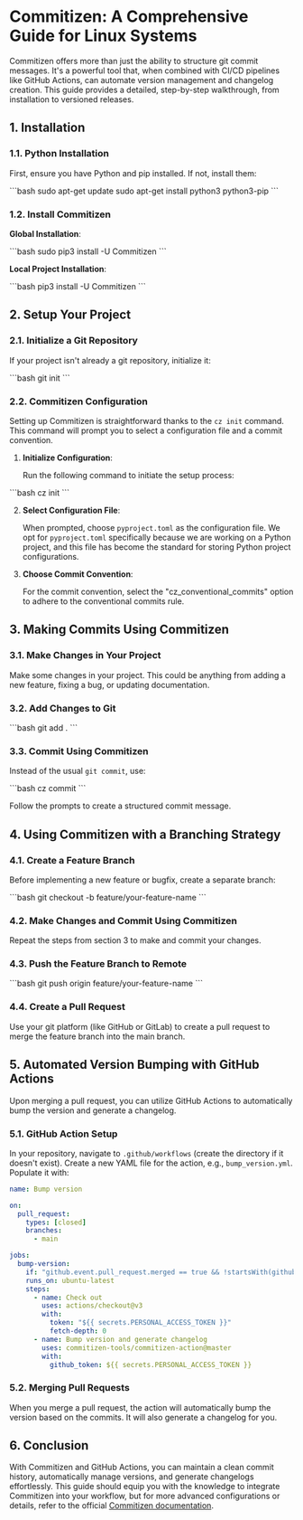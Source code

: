 # Commitizen: A Comprehensive Guide for Linux Systems

Commitizen offers more than just the ability to structure git commit messages. It's a powerful tool that, when combined with CI/CD pipelines like GitHub Actions, can automate version management and changelog creation. This guide provides a detailed, step-by-step walkthrough, from installation to versioned releases.

## 1. Installation

### 1.1. Python Installation

First, ensure you have Python and pip installed. If not, install them:

\```bash
sudo apt-get update
sudo apt-get install python3 python3-pip
\```

### 1.2. Install Commitizen

**Global Installation**:

\```bash
sudo pip3 install -U Commitizen
\```

**Local Project Installation**:

\```bash
pip3 install -U Commitizen
\```

## 2. Setup Your Project

### 2.1. Initialize a Git Repository

If your project isn't already a git repository, initialize it:

\```bash
git init
\```

### 2.2. Commitizen Configuration

Setting up Commitizen is straightforward thanks to the `cz init` command. This command will prompt you to select a configuration file and a commit convention.

1. **Initialize Configuration**:
   
   Run the following command to initiate the setup process:

\```bash
cz init
\```

2. **Select Configuration File**: 
   
   When prompted, choose `pyproject.toml` as the configuration file. We opt for `pyproject.toml` specifically because we are working on a Python project, and this file has become the standard for storing Python project configurations.

3. **Choose Commit Convention**:
   
   For the commit convention, select the "cz_conventional_commits" option to adhere to the conventional commits rule.

## 3. Making Commits Using Commitizen

### 3.1. Make Changes in Your Project

Make some changes in your project. This could be anything from adding a new feature, fixing a bug, or updating documentation.

### 3.2. Add Changes to Git

\```bash
git add .
\```

### 3.3. Commit Using Commitizen

Instead of the usual `git commit`, use:

\```bash
cz commit
\```

Follow the prompts to create a structured commit message.

## 4. Using Commitizen with a Branching Strategy

### 4.1. Create a Feature Branch

Before implementing a new feature or bugfix, create a separate branch:

\```bash
git checkout -b feature/your-feature-name
\```

### 4.2. Make Changes and Commit Using Commitizen

Repeat the steps from section 3 to make and commit your changes.

### 4.3. Push the Feature Branch to Remote

\```bash
git push origin feature/your-feature-name
\```

### 4.4. Create a Pull Request

Use your git platform (like GitHub or GitLab) to create a pull request to merge the feature branch into the main branch.

## 5. Automated Version Bumping with GitHub Actions

Upon merging a pull request, you can utilize GitHub Actions to automatically bump the version and generate a changelog.

### 5.1. GitHub Action Setup

In your repository, navigate to `.github/workflows` (create the directory if it doesn't exist). Create a new YAML file for the action, e.g., `bump_version.yml`. Populate it with:

```yaml
name: Bump version

on:
  pull_request:
    types: [closed]
    branches:
      - main

jobs:
  bump-version:
    if: "github.event.pull_request.merged == true && !startsWith(github.event.pull_request.title, 'bump:')"
    runs_on: ubuntu-latest
    steps:
      - name: Check out
        uses: actions/checkout@v3
        with:
          token: "${{ secrets.PERSONAL_ACCESS_TOKEN }}"
          fetch-depth: 0
      - name: Bump version and generate changelog
        uses: commitizen-tools/commitizen-action@master
        with:
          github_token: ${{ secrets.PERSONAL_ACCESS_TOKEN }}
```

### 5.2. Merging Pull Requests

When you merge a pull request, the action will automatically bump the version based on the commits. It will also generate a changelog for you.

## 6. Conclusion

With Commitizen and GitHub Actions, you can maintain a clean commit history, automatically manage versions, and generate changelogs effortlessly. This guide should equip you with the knowledge to integrate Commitizen into your workflow, but for more advanced configurations or details, refer to the official [Commitizen documentation](https://commitizen-tools.github.io/commitizen/).
